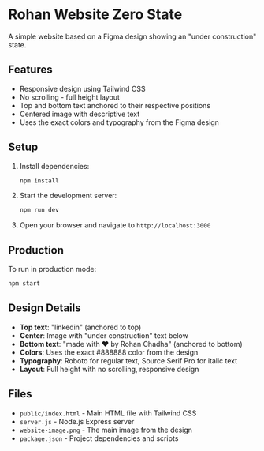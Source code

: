 # Rohan Website Zero State

A simple website based on a Figma design showing an "under construction" state.

## Features

- Responsive design using Tailwind CSS
- No scrolling - full height layout
- Top and bottom text anchored to their respective positions
- Centered image with descriptive text
- Uses the exact colors and typography from the Figma design

## Setup

1. Install dependencies:
   ```bash
   npm install
   ```

2. Start the development server:
   ```bash
   npm run dev
   ```

3. Open your browser and navigate to `http://localhost:3000`

## Production

To run in production mode:
```bash
npm start
```

## Design Details

- **Top text**: "linkedin" (anchored to top)
- **Center**: Image with "under construction" text below
- **Bottom text**: "made with ❤️ by Rohan Chadha" (anchored to bottom)
- **Colors**: Uses the exact #888888 color from the design
- **Typography**: Roboto for regular text, Source Serif Pro for italic text
- **Layout**: Full height with no scrolling, responsive design

## Files

- `public/index.html` - Main HTML file with Tailwind CSS
- `server.js` - Node.js Express server
- `website-image.png` - The main image from the design
- `package.json` - Project dependencies and scripts

